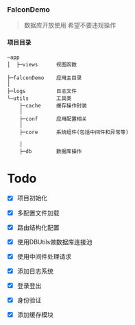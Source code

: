 
### FalconDemo
> 数据库开放使用 希望不要违规操作
#### 项目目录
```
─app
│  ├─views      视图函数

├─falconDemo    应用主目录
│
├─logs          日志文件
└─utils         工具类
    ├─cache     缓存操作封装
    │
    ├─conf      应用配置相关
    │
    ├─core      系统组件(包括中间件和异常等)

    │
    ├─db        数据库操作
```



# Todo

- [x] 项目初始化
- [x] 多配置文件加载
- [x] 路由结构化配置
- [x] 使用DBUtils做数据库连接池
- [x] 使用中间件处理请求
- [x] 添加日志系统
- [x] 登录登出
- [x] 身份验证
- [x] 添加缓存模块

